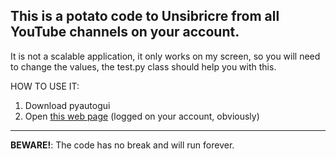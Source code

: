 This is a potato code to Unsibricre from all YouTube channels on your account.
---
It is not a scalable application, it only works on my screen, so you will need to change the values, the test.py class should help you with this.

HOW TO USE IT:
<ol>
  <li>
    Download pyautogui
  </li>
  <li>
    Open <a href='https://www.youtube.com/feed/channels'>this web page</a> (logged on your account, obviously)
  </li>
</ol>

---
<b>BEWARE!</b>: The code has no break and will run forever.

